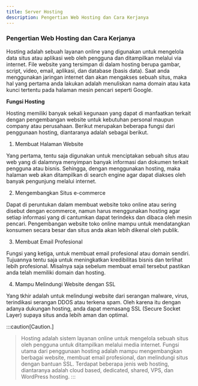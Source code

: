 ```yaml
---
title: Server Hosting
description: Pengertian Web Hosting dan Cara Kerjanya
---
```


### Pengertian Web Hosting dan Cara Kerjanya

Hosting adalah sebuah layanan online yang digunakan untuk mengelola data situs atau aplikasi web oleh pengguna dan ditampilkan melalui via internet. File website yang tersimpan di dalam hosting berupa gambar, script, video, email, aplikasi, dan database (basis data). Saat anda menggunakan jaringan internet dan akan mengakses sebuah situs, maka hal yang pertama anda lakukan adalah menuliskan nama domain atau kata kunci tertentu pada halaman mesin pencari seperti Google.

**Fungsi Hosting**

Hosting memiliki banyak sekali kegunaan yang dapat di manfaatkan terkait dengan pengembangan website untuk kebutuhan personal maupun company atau perusahaan. Berikut merupakan beberapa fungsi dari penggunaan hosting, diantaranya adalah sebagai berikut.

1. Membuat Halaman Website

Yang pertama, tentu saja digunakan untuk menciptakan sebuah situs atau web yang di dalamnya menyimpan banyak informasi dan dokumen terkait pengguna atau bisnis. Sehingga, dengan menggunakan hosting, maka halaman web akan ditampilkan di search engine agar dapat diakses oleh banyak pengunjung melalui internet.

2. Mengembangkan Situs e-commerce

Dapat di peruntukan dalam membuat website toko online atau sering disebut dengan ecommerce, namun harus menggunakan hosting agar setiap informasi yang di cantumkan dapat terindeks dan dibaca oleh mesin pencari. Pengembangan website toko online mampu untuk mendatangkan konsumen secara besar dan situs anda akan lebih dikenal oleh publik.

3. Membuat Email Profesional

Fungsi yang ketiga, untuk membuat email profesional atau domain sendiri. Tujuannya tentu saja untuk meningkatkan kredibilitas bisnis dan terlihat lebih profesional. Misalnya saja sebelum membuat email tersebut pastikan anda telah memiliki domain dan hosting.

4. Mampu Melindungi Website dengan SSL

Yang tkhir adalah untuk melindungi website dari serangan malware, virus, terindikasi serangan DDOS atau terkena spam. Oleh karena itu dengan adanya dukungan hosting, anda dapat memasang SSL (Secure Socket Layer) supaya situs anda lebih aman dan optimal.

:::caution[Caution.]
>Hosting adalah sistem layanan online untuk mengelola sebuah situs oleh pengguna untuk ditampilkan melalui media internet. 
Fungsi utama dari penggunaan hosting adalah mampu mengembangkan berbagai website, membuat email profesional, dan melindungi situs dengan bantuan SSL.
>Terdapat beberapa jenis web hosting, diantaranya adalah cloud based, dedicated, shared, VPS, dan WordPress hosting.
:::
